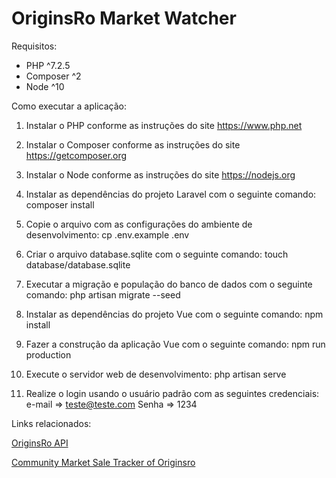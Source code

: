 # OriginsRo Market Watcher

Requisitos:

-   PHP ^7.2.5
-   Composer ^2
-   Node ^10

Como executar a aplicação:

1. Instalar o PHP conforme as instruções do site https://www.php.net

2. Instalar o Composer conforme as instruções do site https://getcomposer.org

3. Instalar o Node conforme as instruções do site https://nodejs.org

4. Instalar as dependências do projeto Laravel com o seguinte comando:
   composer install

5. Copie o arquivo com as configurações do ambiente de desenvolvimento:
   cp .env.example .env

6. Criar o arquivo database.sqlite com o seguinte comando:
   touch database/database.sqlite

7. Executar a migração e população do banco de dados com o seguinte comando:
   php artisan migrate --seed

8. Instalar as dependências do projeto Vue com o seguinte comando:
   npm install

9. Fazer a construção da aplicação Vue com o seguinte comando:
   npm run production

10. Execute o servidor web de desenvolvimento:
   php artisan serve

11. Realize o login usando o usuário padrão com as seguintes credenciais:
   e-mail => teste@teste.com
   Senha  => 1234

Links relacionados:

[OriginsRo API](https://gitlab.com/originsro/originsro/tree/master/doc/api)

[Community Market Sale Tracker of Originsro](http://www.originsro-market.de)
